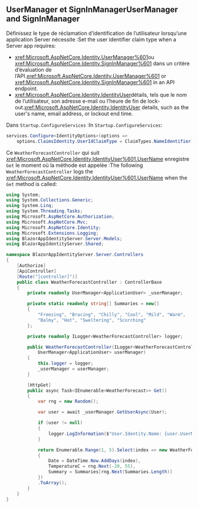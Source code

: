## <a name="usermanager-and-signinmanager"></a><span data-ttu-id="a9b7c-101">UserManager et SignInManager</span><span class="sxs-lookup"><span data-stu-id="a9b7c-101">UserManager and SignInManager</span></span>

<span data-ttu-id="a9b7c-102">Définissez le type de réclamation d’identification de l’utilisateur lorsqu’une application Server nécessite :</span><span class="sxs-lookup"><span data-stu-id="a9b7c-102">Set the user identifier claim type when a Server app requires:</span></span>

* <span data-ttu-id="a9b7c-103"><xref:Microsoft.AspNetCore.Identity.UserManager%601>ou <xref:Microsoft.AspNetCore.Identity.SignInManager%601> dans un critère d’évaluation de l’API.</span><span class="sxs-lookup"><span data-stu-id="a9b7c-103"><xref:Microsoft.AspNetCore.Identity.UserManager%601> or <xref:Microsoft.AspNetCore.Identity.SignInManager%601> in an API endpoint.</span></span>
* <span data-ttu-id="a9b7c-104"><xref:Microsoft.AspNetCore.Identity.IdentityUser>détails, tels que le nom de l’utilisateur, son adresse e-mail ou l’heure de fin de lock-out.</span><span class="sxs-lookup"><span data-stu-id="a9b7c-104"><xref:Microsoft.AspNetCore.Identity.IdentityUser> details, such as the user's name, email address, or lockout end time.</span></span>

<span data-ttu-id="a9b7c-105">Dans `Startup.ConfigureServices` :</span><span class="sxs-lookup"><span data-stu-id="a9b7c-105">In `Startup.ConfigureServices`:</span></span>

```csharp
services.Configure<IdentityOptions>(options => 
    options.ClaimsIdentity.UserIdClaimType = ClaimTypes.NameIdentifier);
```

<span data-ttu-id="a9b7c-106">Ce `WeatherForecastController` qui suit <xref:Microsoft.AspNetCore.Identity.IdentityUser%601.UserName> enregistre `Get` le moment où la méthode est appelée :</span><span class="sxs-lookup"><span data-stu-id="a9b7c-106">The following `WeatherForecastController` logs the <xref:Microsoft.AspNetCore.Identity.IdentityUser%601.UserName> when the `Get` method is called:</span></span>

```csharp
using System;
using System.Collections.Generic;
using System.Linq;
using System.Threading.Tasks;
using Microsoft.AspNetCore.Authorization;
using Microsoft.AspNetCore.Mvc;
using Microsoft.AspNetCore.Identity;
using Microsoft.Extensions.Logging;
using BlazorAppIdentityServer.Server.Models;
using BlazorAppIdentityServer.Shared;

namespace BlazorAppIdentityServer.Server.Controllers
{
    [Authorize]
    [ApiController]
    [Route("[controller]")]
    public class WeatherForecastController : ControllerBase
    {
        private readonly UserManager<ApplicationUser> _userManager;

        private static readonly string[] Summaries = new[]
        {
            "Freezing", "Bracing", "Chilly", "Cool", "Mild", "Warm", 
            "Balmy", "Hot", "Sweltering", "Scorching"
        };

        private readonly ILogger<WeatherForecastController> logger;

        public WeatherForecastController(ILogger<WeatherForecastController> logger, 
            UserManager<ApplicationUser> userManager)
        {
            this.logger = logger;
            _userManager = userManager;
        }

        [HttpGet]
        public async Task<IEnumerable<WeatherForecast>> Get()
        {
            var rng = new Random();

            var user = await _userManager.GetUserAsync(User);

            if (user != null)
            {
                logger.LogInformation($"User.Identity.Name: {user.UserName}");
            }

            return Enumerable.Range(1, 5).Select(index => new WeatherForecast
            {
                Date = DateTime.Now.AddDays(index),
                TemperatureC = rng.Next(-20, 55),
                Summary = Summaries[rng.Next(Summaries.Length)]
            })
            .ToArray();
        }
    }
}
```
